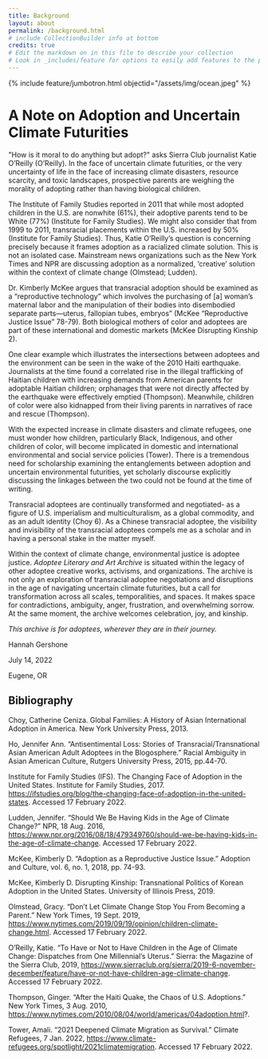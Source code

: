 ```yaml
---
title: Background
layout: about
permalink: /background.html
# include CollectionBuilder info at bottom
credits: true
# Edit the markdown on in this file to describe your collection
# Look in _includes/feature for options to easily add features to the page
--- 
```


{% include feature/jumbotron.html objectid="/assets/img/ocean.jpeg" %}

# A Note on Adoption and Uncertain Climate Futurities

"How is it moral to do anything but adopt?" asks Sierra Club journalist Katie O’Reilly (O’Reilly). In the face of uncertain climate futurities, or the very uncertainty of life in the face of increasing climate disasters, resource scarcity, and toxic landscapes, prospective parents are weighing the morality of adopting rather than having biological children. 

The Institute of Family Studies reported in 2011 that while most adopted children in the U.S. are nonwhite (61%), their adoptive parents tend to be White (77%) (Institute for Family Studies). We might also consider that from 1999 to 2011, transracial placements within the U.S. increased by 50% (Institute for Family Studies). Thus, Katie O’Reilly’s question is concerning precisely because it frames adoption as a racialized climate solution. This is not an isolated case. Mainstream news organizations such as the New York Times and NPR are discussing adoption as a normalized, ‘creative’ solution within the context of climate change (Olmstead; Ludden). 

Dr. Kimberly McKee argues that transracial adoption should be examined as a “reproductive technology” which involves the purchasing of [a] woman’s maternal labor and the manipulation of their bodies into disembodied separate parts—uterus, fallopian tubes, embryos” (McKee “Reproductive Justice Issue” 78-79). Both biological mothers of color and adoptees are part of these international and domestic markets (McKee Disrupting Kinship 2). 

One clear example which illustrates the intersections between adoptees and the environment can be seen in the wake of the 2010 Haiti earthquake. Journalists at the time found a correlated rise in the illegal trafficking of Haitian children with increasing demands from American parents for adoptable Haitian children; orphanages that were not directly affected by the earthquake were effectively emptied (Thompson). Meanwhile, children of color were also kidnapped from their living parents in narratives of race and rescue (Thompson). 

 With the expected increase in climate disasters and climate refugees, one must wonder how children, particularly Black, Indigenous, and other children of color, will become implicated in domestic and international environmental and social service policies (Tower). There is a tremendous need for scholarship examining the entanglements between adoption and uncertain environmental futurities, yet scholarly discourse explicitly discussing the linkages between the two could not be found at the time of writing. 

 Transracial adoptees are continually transformed and negotiated- as a figure of U.S. imperialism and multiculturalism, as a global commodity, and as an adult identity (Choy 6). As a Chinese transracial adoptee, the visibility and invisibility of the transracial adoptees compels me as a scholar and in having a personal stake in the matter myself.  

 Within the context of climate change, environmental justice is adoptee justice. *Adoptee Literary and Art Archive* is situated within the legacy of other adoptee creative works, activisms, and organizations. The archive is not only an exploration of transracial adoptee negotiations and disruptions in the age of navigating uncertain climate futurities, but a call for transformation across all scales, temporalities, and spaces. It makes space for contradictions, ambiguity, anger, frustration, and overwhelming sorrow. At the same moment, the archive welcomes celebration, joy, and kinship. 

 *This archive is for adoptees, wherever they are in their journey.* 

Hannah Gershone

July 14, 2022

Eugene, OR

## Bibliography

Choy, Catherine Ceniza. Global Families: A History of Asian International Adoption in America. New York University Press, 2013.

Ho, Jennifer Ann. “Antisentimental Loss: Stories of Transracial/Transnational Asian American Adult Adoptees in the Blogosphere.” Racial Ambiguity in Asian American Culture, Rutgers University Press, 2015, pp.44-70.

Institute for Family Studies (IFS). The Changing Face of Adoption in the United States. Institute for Family Studies, 2017. https://ifstudies.org/blog/the-changing-face-of-adoption-in-the-united-states. Accessed 17 February 2022.

Ludden, Jennifer. “Should We Be Having Kids in the Age of Climate Change?” NPR, 18 Aug. 2016, https://www.npr.org/2016/08/18/479349760/should-we-be-having-kids-in-the-age-of-climate-change. Accessed 17 February 2022.

McKee, Kimberly D. “Adoption as a Reproductive Justice Issue.” Adoption and Culture, vol. 6, no. 1, 2018, pp. 74-93.

McKee, Kimberly D. Disrupting Kinship: Transnational Politics of Korean Adoption in the United States. University of Illinois Press, 2019.
 
Olmstead, Gracy. “Don’t Let Climate Change Stop You From Becoming a Parent.” New York Times, 19 Sept. 2019, https://www.nytimes.com/2019/09/19/opinion/children-climate-change.html. Accessed 17 February 2022.

O’Reilly, Katie. “To Have or Not to Have Children in the Age of Climate Change: Dispatches from One Millennial’s Uterus.” Sierra: the Magazine of the Sierra Club, 2019, https://www.sierraclub.org/sierra/2019-6-november-december/feature/have-or-not-have-children-age-climate-change. Accessed 17 February 2022.

Thompson, Ginger. “After the Haiti Quake, the Chaos of U.S. Adoptions.” New York Times, 3 Aug. 2010, https://www.nytimes.com/2010/08/04/world/americas/04adoption.html?.

Tower, Amali. “2021 Deepened Climate Migration as Survival.” Climate Refugees, 7 Jan. 2022, https://www.climate-refugees.org/spotlight/2021climatemigration. Accessed 17 February 2022.